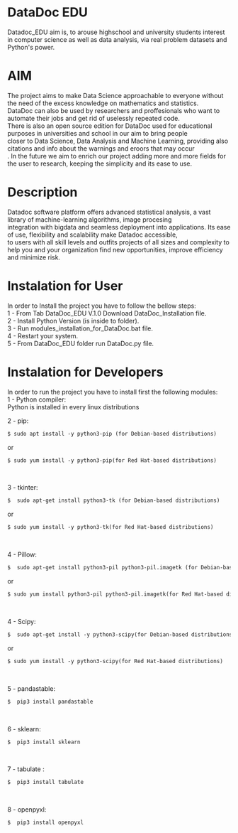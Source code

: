 # DataDoc EDU
Datadoc_EDU aim is, to arouse highschool and university students interest in computer science as well as data analysis, via real problem datasets and Python's power.
# AIM
The project aims to make Data Science approachable to everyone without the need of the excess knowledge on mathematics and statistics. <br>
DataDoc can also be used by researchers and proffesionals who want to automate their jobs and get rid of uselessly repeated code. <br>
There is also an open source edition for DataDoc used for educational purposes in universities and school in our aim to bring people <br>closer to Data Science, Data Analysis and Machine Learning, providing also citations and info about the warnings and eroors that may occur<br>. In the future we aim to enrich our project adding more and more fields for the user to research, keeping the simplicity and its ease to use. 

# Description
 Datadoc software platform offers advanced statistical analysis, a vast library of machine-learning algorithms, image procesing <br>
 integration with bigdata and seamless deployment into applications. Its ease of use, flexibility and scalability make Datadoc accessible,<br>
 to users with all skill levels and outfits projects of all sizes and complexity to help you and your organization find new opportunities, improve efficiency and minimize risk.<br>

# Instalation for User
In order to Install the project you have to follow the bellow steps:<br />
1 - From Tab DataDoc_EDU V.1.0 Download DataDoc_Installation file. <br />
2 - Install Python Version (is inside to folder). <br />
3 - Run modules_installation_for_DataDoc.bat file. <br />
4 - Restart your system. <br />
5 - From DataDoc_EDU folder run DataDoc.py file. <br /> 

# Instalation for Developers
In order to run the project you have to install first the following modules:<br />
1 - Python compiler: <br /> 
Python is installed in every linux distributions

2 - pip: <br /> 
```diff
$ sudo apt install -y python3-pip (for Debian-based distributions)
```
or <br />
```diff
$ sudo yum install -y python3-pip(for Red Hat-based distributions) 
```
<br />

3 - tkinter: <br /> 
```diff
$  sudo apt-get install python3-tk (for Debian-based distributions) 
```
or <br />
```diff
$ sudo yum install -y python3-tk(for Red Hat-based distributions) 
```
<br />

4 - Pillow: <br /> 
```diff
$  sudo apt-get install python3-pil python3-pil.imagetk (for Debian-based distributions) 
```
or <br />
```diff
$ sudo yum install python3-pil python3-pil.imagetk(for Red Hat-based distributions) 
```
<br />

4 - Scipy: <br /> 
```diff
$  sudo apt-get install -y python3-scipy(for Debian-based distributions) 
```
or <br />
```diff
$ sudo yum install -y python3-scipy(for Red Hat-based distributions) 
```
<br />

5 - pandastable: <br /> 
```diff
$  pip3 install pandastable
```
<br />

6 - sklearn: <br /> 
```diff
$  pip3 install sklearn
```
<br />

7 - tabulate : <br /> 
```diff
$  pip3 install tabulate 
```
<br />

8 - openpyxl: <br /> 
```diff
$  pip3 install openpyxl
```
<br />
